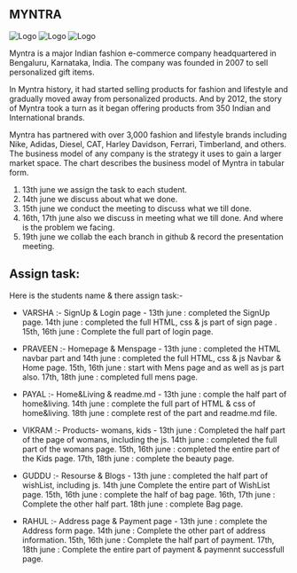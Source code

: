 ## MYNTRA ##

![Logo](https://images2.imgbox.com/c0/b8/9A3OPB3n_o.jpg)
![Logo](https://images2.imgbox.com/b1/79/Ajcc0vIR_o.jpg)
![Logo](https://images2.imgbox.com/5c/84/veOWEFoY_o.jpg)

Myntra is a major Indian fashion e-commerce company headquartered in Bengaluru, Karnataka, India. The company was founded in 2007 to sell personalized gift items.

In Myntra history, it had started selling products for fashion and lifestyle and gradually moved away from personalized products. And by 2012, the story of Myntra took a turn as it began offering products from 350 Indian and International brands.

Myntra has partnered with over 3,000 fashion and lifestyle brands including Nike, Adidas, Diesel, CAT, Harley Davidson, Ferrari, Timberland, and others. The business model of any company is the strategy it uses to gain a larger market space. The chart describes the business model of Myntra in tabular form.



1. 13th june we assign the task to each student.
2. 14th june we discuss about what we done. 
3. 15th june we conduct the meeting to discuss what we till done.
4. 16th, 17th june also we discuss in meeting what we till done. And where is the problem we facing.
5. 19th june we collab the each branch in github & record the presentation meeting.



## Assign task:
Here is the students name & there assign task:-

- VARSHA :- SignUp & Login page -
                              13th june : completed the SignUp page. 
                              14th june : completed the full HTML, css & js part of sign page .
                              15th, 16th june : Complete the full part of login page.
                             
        
- PRAVEEN :- Homepage & Menspage - 
                              13th june : completed the HTML navbar part and 
                              14th june : completed the full HTML, css & js Navbar & Home page.
                              15th, 16th june : start with Mens page and as well as js part also.
                              17th, 18th june : completed full mens page.

- PAYAL :- Home&Living & readme.md -
                              13th june : comple the half part of home&living.
                              14th june : complete the full part of  HTML & css of home&living.
                              18th june : complete rest of the part and readme.md file.

- VIKRAM :- Products- womans, kids - 
                              13th june : Completed the half part of the page of womans, including the js.
                              14th june : completed the full part of the womans page.
                              15th, 16th june : completed the entire part of the Kids page.
                              17th, 18th june : complete the beauty page.

- GUDDU :- Resourse & Blogs -
                            13th june :  completed the half part of wishList, including js.
                            14th june Complete the entire part of WishList page.
                            15th, 16th june : complete the half of bag page.
                            16th, 17th june : Complete the other half part.
                            18th june : complete Bag page.
                                    
- RAHUL :- Address page & Payment page - 
                                        13th june : complete the Address form page.
                                        14th june : Complete the other part of address information.
                                        15th, 16th june : Complete the half part of payment.
                                        17th, 18th june : Complete the entire part of payment & paymennt successfull page.
                                        
                                        
                                        

